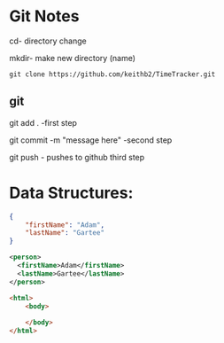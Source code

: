 # Git Notes

cd- directory change

mkdir- make new directory (name) 

```
git clone https://github.com/keithb2/TimeTracker.git
```

## git

git add .  -first step

git commit -m "message here"  -second step

git push - pushes to github third step




# Data Structures: 

```json
{
    "firstName": "Adam",
    "lastName": "Gartee"
}
```

```xml
<person>
  <firstName>Adam</firstName>
  <lastName>Gartee</lastName>
</person>
```

```html
<html>
    <body>
        
    </body>
</html>
```